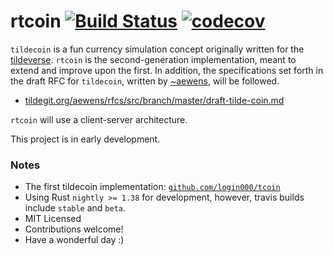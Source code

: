 # rtcoin [![Build Status](https://travis-ci.com/tildecoin/rtcoin.svg?branch=master)](https://travis-ci.com/tildecoin/rtcoin) [![codecov](https://codecov.io/gh/tildecoin/rtcoin/branch/master/graph/badge.svg)](https://codecov.io/gh/tildecoin/rtcoin)

`tildecoin` is a fun currency simulation concept originally written for the [tildeverse](https://tildeverse.org).
`rtcoin` is the second-generation implementation, meant to extend and improve upon
the first. In addition, the specifications set forth in the
draft RFC for `tildecoin`, written by [~aewens](https://github.com/aewens), will be followed.
* [tildegit.org/aewens/rfcs/src/branch/master/draft-tilde-coin.md](https://tildegit.org/aewens/rfcs/src/branch/master/draft-tilde-coin.md)

`rtcoin` will use a client-server architecture.

This project is in early development. 

### Notes

* The first tildecoin implementation: [`github.com/login000/tcoin`](https://github.com/login000/tcoin)
* Using Rust `nightly >= 1.38` for development, however, travis builds include `stable` and `beta`.
* MIT Licensed
* Contributions welcome!
* Have a wonderful day :)
